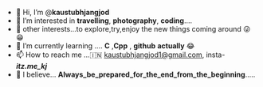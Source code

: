 - 👋 Hi, I’m @**kaustubhjangjod**
- 👀 I’m interested in **travelling**, **photography**, **coding**....
- 👻 other interests...to explore,try,enjoy the new things coming around 😜😁
- 🌱 I’m currently learning .... **C** ,**Cpp** , **github** **actually** 😂
- 📫 How to reach me ...🇮🇳 kaustubhjangjod1@gmail.com, insta- **_itz.me_kj_**
- 🤞 I believe... **Always_be_prepared_for_the_end_from_the_beginning**.....

